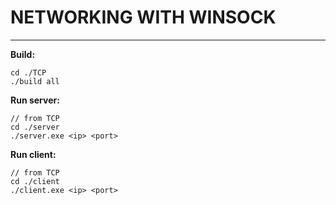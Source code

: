 # NETWORKING WITH WINSOCK
---

**Build:**
```
cd ./TCP
./build all
```

**Run server:**
```
// from TCP
cd ./server
./server.exe <ip> <port>
```

**Run client:**
```
// from TCP
cd ./client
./client.exe <ip> <port>
```